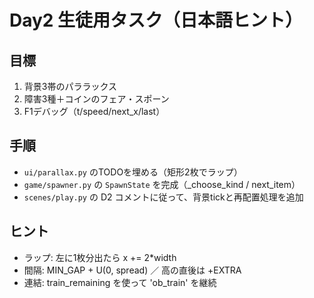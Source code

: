# Day2 生徒用タスク（日本語ヒント）

## 目標
1) 背景3帯のパララックス
2) 障害3種＋コインのフェア・スポーン
3) F1デバッグ（t/speed/next_x/last）

## 手順
- `ui/parallax.py` のTODOを埋める（矩形2枚でラップ）
- `game/spawner.py` の `SpawnState` を完成（_choose_kind / next_item）
- `scenes/play.py` の D2 コメントに従って、背景tickと再配置処理を追加

## ヒント
- ラップ: 左に1枚分出たら x += 2*width
- 間隔: MIN_GAP + U(0, spread) ／ 高の直後は +EXTRA
- 連結: train_remaining を使って 'ob_train' を継続
